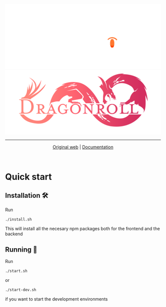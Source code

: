 <div align="center">
  <img src='static/media/logo-splash.png' class='logo-splash-dark'/>
  <img src='static/media/logo-splash-light.png' class='logo-splash-light'/>
</div>

<hr>
<p align="center">
  <a href="https://git.aranroig.com/BinarySandia04/Dragonroll">Original web</a> | 
  <a href="">Documentation</a>
</p>
<br>

# Quick start

## Installation 🛠️

Run
```
./install.sh
```

This will install all the necesary npm packages both for the frontend and the backend

## Running 🚀

Run
```
./start.sh
```

or

```
./start-dev.sh
```

if you want to start the development environments